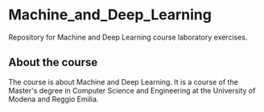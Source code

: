 # Machine_and_Deep_Learning
Repository for Machine and Deep Learning course laboratory exercises.

## About the course
The course is about Machine and Deep Learning. 
It is a course of the Master's degree in Computer Science and Engineering at the University of Modena and Reggio Emilia.



